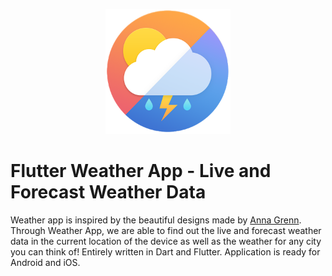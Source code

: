 <p align="center">
<img src="https://github.com/Sarbjyotsingh/weather_app/blob/master/media/logo.png" width = "200px">
</p>

# Flutter Weather App - Live and Forecast Weather Data

Weather app is inspired by the beautiful designs made by [Anna Grenn](https://dribbble.com/AnnaGrenn). Through Weather App, we are able to find out the live and forecast weather data in the current location of the device as well as the weather for any city you can think of! Entirely written in Dart and Flutter. Application is ready for Android and iOS.

 
